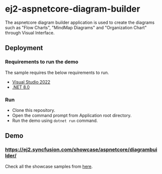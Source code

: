# ej2-aspnetcore-diagram-builder
The aspnetcore diagram builder application is used to create the diagrams such as "Flow Charts", "MindMap Diagrams" and "Organization Chart" through Visual Interface.

## Deployment

### Requirements to run the demo

The sample requires the below requirements to run.

* [Visual Studio 2022](https://visualstudio.microsoft.com/vs/)
* [.NET 8.0](https://dotnet.microsoft.com/en-us/download/dotnet/8.0)

### Run

* Clone this repository.
* Open the command prompt from Application root directory.
* Run the demo using `dotnet run` command.

## Demo

### <a href="https://ej2.syncfusion.com/showcase/aspnetcore/diagrambuilder/" target="_blank">https://ej2.syncfusion.com/showcase/aspnetcore/diagrambuilder/</a>

Check all the showcase samples from <a href="https://ej2.syncfusion.com/home/aspnetcore.html" target="_blank">here</a>.
